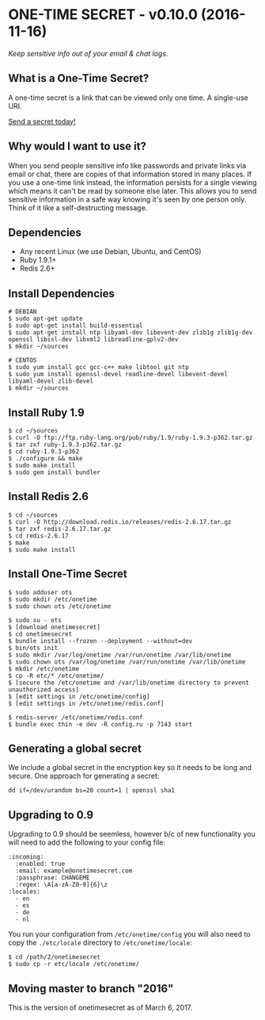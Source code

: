 # ONE-TIME SECRET - v0.10.0 (2016-11-16)

*Keep sensitive info out of your email & chat logs.*

## What is a One-Time Secret? ##

A one-time secret is a link that can be viewed only one time. A single-use URI.

<a class="msg" href="https://onetimesecret.com/">Send a secret today!</a>

## Why would I want to use it? ##

When you send people sensitive info like passwords and private links via email or chat, there are copies of that information stored in many places. If you use a one-time link instead, the information persists for a single viewing which means it can't be read by someone else later. This allows you to send sensitive information in a safe way knowing it's seen by one person only. Think of it like a self-destructing message.

<!--
## What is a One-Time Secret Chat (ALPHA)? ##

Chat is a long-awaited extension to One-Time Secret that provides a two-way conversion with the same safety as single-use, secret URIs. It works just like the messaging apps you know and love with one major exception: only the most recent message from each person is displayed. Once it's gone, it's gone.

This feature is new in 0.10.0 and will stay in ALPHA (i.e experimental) mode while we work out the quirks.

<a class="msg" href="https://onetimesecret.com/chat">Start a conversation!</a>
-->

## Dependencies

* Any recent Linux (we use Debian, Ubuntu, and CentOS)
* Ruby 1.9.1+
* Redis 2.6+

## Install Dependencies

    # DEBIAN
    $ sudo apt-get update
    $ sudo apt-get install build-essential
    $ sudo apt-get install ntp libyaml-dev libevent-dev zlib1g zlib1g-dev openssl libssl-dev libxml2 libreadline-gplv2-dev
    $ mkdir ~/sources

    # CENTOS
    $ sudo yum install gcc gcc-c++ make libtool git ntp
    $ sudo yum install openssl-devel readline-devel libevent-devel libyaml-devel zlib-devel
    $ mkdir ~/sources


## Install Ruby 1.9

    $ cd ~/sources
    $ curl -O ftp://ftp.ruby-lang.org/pub/ruby/1.9/ruby-1.9.3-p362.tar.gz
    $ tar zxf ruby-1.9.3-p362.tar.gz
    $ cd ruby-1.9.3-p362
    $ ./configure && make
    $ sudo make install
    $ sudo gem install bundler


## Install Redis 2.6

    $ cd ~/sources
    $ curl -O http://download.redis.io/releases/redis-2.6.17.tar.gz
    $ tar zxf redis-2.6.17.tar.gz
    $ cd redis-2.6.17
    $ make
    $ sudo make install


## Install One-Time Secret

    $ sudo adduser ots
    $ sudo mkdir /etc/onetime
    $ sudo chown ots /etc/onetime

    $ sudo su - ots
    $ [download onetimesecret]
    $ cd onetimesecret
    $ bundle install --frozen --deployment --without=dev
    $ bin/ots init
    $ sudo mkdir /var/log/onetime /var/run/onetime /var/lib/onetime
    $ sudo chown ots /var/log/onetime /var/run/onetime /var/lib/onetime
    $ mkdir /etc/onetime
    $ cp -R etc/* /etc/onetime/
    $ [secure the /etc/onetime and /var/lib/onetime directory to prevent unauthorized access]
    $ [edit settings in /etc/onetime/config]
    $ [edit settings in /etc/onetime/redis.conf]

    $ redis-server /etc/onetime/redis.conf
    $ bundle exec thin -e dev -R config.ru -p 7143 start


## Generating a global secret

We include a global secret in the encryption key so it needs to be long and secure. One approach for generating a secret:

    dd if=/dev/urandom bs=20 count=1 | openssl sha1


## Upgrading to 0.9

Upgrading to 0.9 should be seemless, however b/c of new functionality you will need to add the following to your config file:

    :incoming:
      :enabled: true
      :email: example@onetimesecret.com
      :passphrase: CHANGEME
      :regex: \A[a-zA-Z0-9]{6}\z
    :locales:
      - en
      - es
      - de
      - nl

You run your configuration from `/etc/onetime/config` you will also need to copy the `./etc/locale` directory to `/etc/onetime/locale`:

    $ cd /path/2/onetimesecret
    $ sudo cp -r etc/locale /etc/onetime/

## Moving master to branch "2016"
This is the version of onetimesecret as of March 6, 2017. 
